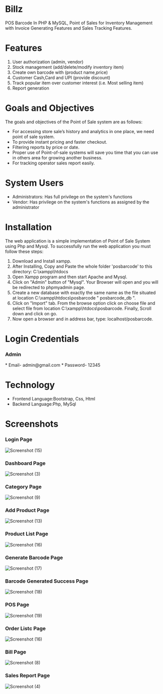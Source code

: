 # Billz
POS Barcode In PHP & MySQL, Point of Sales for Inventory Management with Invoice Generating Features and Sales Tracking Features.
# Features
1. User authorization (admin, vendor)
2. Stock management (add/delete/modify inventory item)
3. Create own barcode with (product name,price)
4. Customer Cash,Card and UPI (provide discount)
5. Track popular item over customer interest (i.e. Most selling item)
6. Report generation
# Goals and Objectives
The goals and objectives of the Point of Sale system are as follows:
* For accessing store sale’s history and analytics in one place, we need point of sale system.
* To provide instant pricing and faster checkout.
* Filtering reports by price or date.
* Proper use of Point-of-sale systems will save you time that you can use in others area for growing another business.
* For tracking operator sales report easily.
# System Users
* Administrators: Has full privilege on the system's functions
* Vendor: Has privilege on the system's functions as assigned by the administrator
# Installation
The web application is a simple implementation of Point of Sale System using Php and Mysql. To successfully run the web application you must follow these steps:

1. Download and Install xampp.
2. After Installing, Copy and Paste the whole folder 'posbarcode' to this directory: C:\xampp\htdocs
3. Open Xampp program and then start Apache and Mysql.
4. Click on "Admin" button of "Mysql". Your Browser will open and you will be redirected to phpmyadmin page.
5. Create a new database with exactly the same name as the file situated at location C:\xampp\htdocs\posbarcode " posbarcode_db ".
6. Click on "Import" tab. From the browse option click on choose file and select file from location C:\xampp\htdocs\posbarcode. Finally, Scroll down and click on go.
7. Now open a browser and in address bar, type: localhost/posbarcode.

# Login Credentials 
<h3>Admin</h3>
* Email- admin@gmail.com
* Password- 12345

# Technology
* Frontend Language:Bootstrap, Css, Html
* Backend Language:Php, MySql

# Screenshots
<h3>Login Page</h3>

![Screenshot (15)](https://github.com/shabarie11/Billz/assets/112493152/e05f076a-1d35-4cac-9c0e-c5a2d86daf76)

<h3>Dashboard Page</h3>


![Screenshot (3)](https://github.com/shabarie11/Billz/assets/112493152/d4e8ad71-0089-4e01-b2e3-38d75ff025cc)

<h3>Category Page</h3>


![Screenshot (9)](https://github.com/shabarie11/Billz/assets/112493152/df176844-b0ad-4cd6-9841-9b269ce0d0a7)


<h3>Add Product Page</h3>


![Screenshot (13)](https://github.com/shabarie11/Billz/assets/112493152/90dc91b0-a11c-498d-980d-2e4f32388a3a)


<h3>Product List Page</h3>

![Screenshot (16)](https://github.com/shabarie11/Billz/assets/112493152/97ef3087-5483-4ca1-a883-fbb6dce57d90)

<h3>Generate Barcode Page</h3>

![Screenshot (17)](https://github.com/shabarie11/Billz/assets/112493152/e293cdf8-403f-4c0b-9cf3-ee76a1920c17)


<h3>Barcode Generated Success Page</h3>

![Screenshot (18)](https://github.com/shabarie11/Billz/assets/112493152/a7c58119-ed63-4715-a43b-67734572e7e7)

<h3>POS Page</h3>

![Screenshot (19)](https://github.com/shabarie11/Billz/assets/112493152/8ae59dbb-616b-4b5d-b3b5-b07da80513e6)

<h3>Order Listc Page</h3>


![Screenshot (16)](https://github.com/shabarie11/Billz/assets/112493152/7c68f7e4-d304-41a2-99d2-cb618b8f9693)

<h3>Bill Page</h3>

![Screenshot (8)](https://github.com/shabarie11/Billz/assets/112493152/c506baad-187d-4499-86c0-ea528a1ffb0c)

<h3>Sales Report Page</h3>

![Screenshot (4)](https://github.com/shabarie11/Billz/assets/112493152/9bb2a3ce-fa37-4ab5-8544-a2e1007edbe0)
